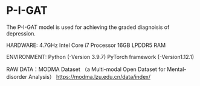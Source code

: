 # P-I-GAT



The P-I-GAT model is used for achieving the graded diagnoisis of depression.


HARDWARE: 4.7GHz Intel Core i7 Processor 
          16GB LPDDR5 RAM


ENVIRONMENT: Python (-Version 3.9.7)
             PyTorch framework (-Version1.12.1)

RAW DATA：MODMA Dataset （a Multi-modal Open Dataset for Mental-disorder Analysis）
          https://modma.lzu.edu.cn/data/index/
